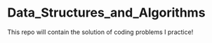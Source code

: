 # Data_Structures_and_Algorithms

This repo will contain the solution of coding problems I practice!


